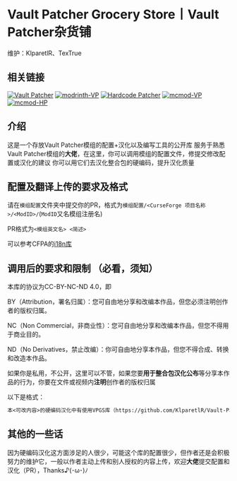 # **Vault Patcher Grocery Store丨Vault Patcher杂货铺**

维护：KlparetlR、TexTrue

## 相关链接

[![Vault Patcher](https://img.shields.io/badge/github-Vault%20Patcher-blue)](https://github.com/3093FengMing/VaultPatcher)
[![modrinth-VP](https://img.shields.io/badge/modrinth-Vault%20Patcher-green)](https://modrinth.com/mod/vault-patcher/versions)
[![Hardcode Patcher](https://img.shields.io/badge/github-Hardcode%20Patcher-F16436)](https://github.com/LocalizedMC/HardcodePatcher)
[![mcmod-VP](https://img.shields.io/badge/mcmod-Vault%20Patcher-blue)](https://www.mcmod.cn/class/8765.html)
[![mcmod-HP](https://img.shields.io/badge/mcmod-Hardcode%20Patcher-blue)](https://www.mcmod.cn/class/9315.html)

## 介绍

这是一个存放Vault Patcher模组的配置+汉化以及编写工具的公开库
服务于熟悉Vault Patcher模组的**大佬**，在这里，你可以调用模组的配置文件，修提交修改配置或汉化的建议
你可以用它们去汉化整合包的硬编码，提升汉化质量

## 配置及翻译上传的要求及格式

请在`模组配置`文件夹中提交你的PR，格式为`模组配置/<CurseForge 项目名称>/<ModID>/`(`ModID`又名模组注册名)

PR格式为`<模组英文名> <简述>`

可以参考CFPA的[i18n库](https://github.com/CFPAOrg/Minecraft-Mod-Language-Package/blob/main/CONTRIBUTING.md)

## 调用后的要求和限制 **（必看，须知）**

本库的协议为CC-BY-NC-ND 4.0，即

BY（Attribution，署名归属）：您可自由地分享和改编本作品，但您必须注明创作者的版权归属。

NC（Non Commercial，非商业性）：您可自由地分享和改编本作品，但您不得用于商业目的。

ND（No Derivatives，禁止改编）：你可自由地分享本作品，但您不得合成、转换和改造本作品。

如果你是私用，不公开，这里可以不管，如果您要**用于整合包汉化公布**等分享本作品的行为，你要在文件或视频内**注明**创作者的版权归属

以下是格式：
```txt
本<可改内容>的硬编码汉化中有使用VPGS库（https://github.com/KlparetlR/Vault-Patcher-Grocery-Store）提供的内容
```

## 其他的一些话

因为硬编码汉化这方面涉足的人很少，可能这个库的配置很少，但作者还是会积极努力的维护它，一般以作者主动上传和别人授权的内容上传，欢迎**大佬**提交配置和汉化（PR），Thanks♪(･ω･)ﾉ
